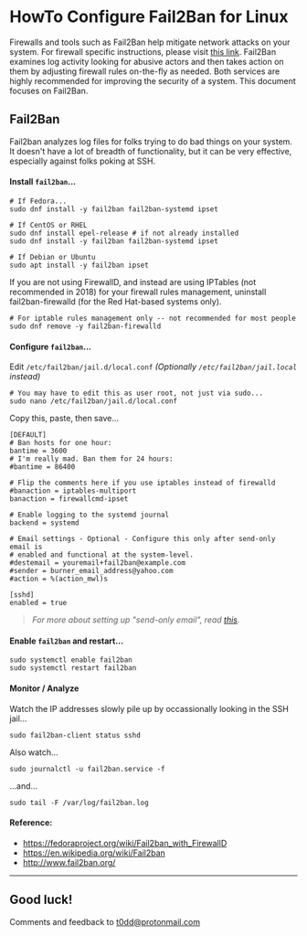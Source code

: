 # HowTo Configure Fail2Ban for Linux

Firewalls and tools such as Fail2Ban help mitigate network attacks on your
system. For firewall specific instructions, please visit [this
link](https://github.com/taw00/howto/blob/master/howto-configure-firewalld-for-linux-examples-laptop-and-server.md).
Fail2Ban examines log activity looking for abusive actors and then takes action
on them by adjusting firewall rules on-the-fly as needed. Both services are
highly recommended for improving the security of a system. This document
focuses on Fail2Ban.

## Fail2Ban

Fail2ban analyzes log files for folks trying to do bad things on your system.
It doesn't have a lot of breadth of functionality, but it can be very
effective, especially against folks poking at SSH.

#### Install `fail2ban`...

```shell
# If Fedora...
sudo dnf install -y fail2ban fail2ban-systemd ipset
```
```shell
# If CentOS or RHEL
sudo dnf install epel-release # if not already installed
sudo dnf install -y fail2ban fail2ban-systemd ipset
```
```shell
# If Debian or Ubuntu
sudo apt install -y fail2ban ipset
```

If you are not using FirewallD, and instead are using IPTables (not recommended
in 2018) for your firewall rules management, uninstall fail2ban-firewalld (for
the Red Hat-based systems only).

```shell
# For iptable rules management only -- not recommended for most people
sudo dnf remove -y fail2ban-firewalld
```

#### Configure `fail2ban`...

Edit `/etc/fail2ban/jail.d/local.conf` _(Optionally `/etc/fail2ban/jail.local`
instead)_

```
# You may have to edit this as user root, not just via sudo...
sudo nano /etc/fail2ban/jail.d/local.conf
```

Copy this, paste, then save...

```
[DEFAULT]
# Ban hosts for one hour:
bantime = 3600
# I'm really mad. Ban them for 24 hours:
#bantime = 86400

# Flip the comments here if you use iptables instead of firewalld
#banaction = iptables-multiport
banaction = firewallcmd-ipset

# Enable logging to the systemd journal
backend = systemd

# Email settings - Optional - Configure this only after send-only email is
# enabled and functional at the system-level.
#destemail = youremail+fail2ban@example.com
#sender = burner_email_address@yahoo.com
#action = %(action_mwl)s

[sshd]
enabled = true
```

> _For more about setting up "send-only email", read
[this](https://github.com/taw00/howto/blob/master/howto-configure-send-only-email-via-smtp-relay.md)._


#### Enable `fail2ban` and restart...

```
sudo systemctl enable fail2ban
sudo systemctl restart fail2ban
```

#### Monitor / Analyze

Watch the IP addresses slowly pile up by occassionally looking in the SSH jail...

```
sudo fail2ban-client status sshd
```

Also watch...

```
sudo journalctl -u fail2ban.service -f
```

...and...

```
sudo tail -F /var/log/fail2ban.log 
```

#### Reference:

* <https://fedoraproject.org/wiki/Fail2ban_with_FirewallD>
* <https://en.wikipedia.org/wiki/Fail2ban>
* <http://www.fail2ban.org/>

---

## Good luck!

Comments and feedback to <t0dd@protonmail.com>

